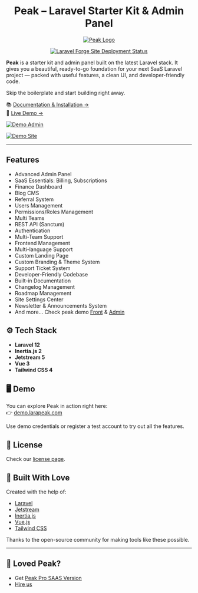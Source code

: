 <h1 align="center">Peak – Laravel Starter Kit & Admin Panel</h1>

<p align="center">
  <a href="https://demo.larapeak.com/">
    <img src="https://github.com/user-attachments/assets/2ec52f74-403a-4aee-b3aa-89bfbb9010b5" alt="Peak Logo">
  </a>
</p>

<p align="center">
  <a href="https://demo.larapeak.com/">
    <img src="https://img.shields.io/endpoint?url=https%3A%2F%2Fforge.laravel.com%2Fsite-badges%2F8859318b-3c71-4eb5-9102-4d0a8d34b967%3Fdate%3D1%26label%3D1%26commit%3D1&style=flat" alt="Laravel Forge Site Deployment Status">
  </a>
</p>

**Peak** is a starter kit and admin panel built on the latest Laravel stack. It gives you a beautiful, ready-to-go
foundation for your next SaaS Laravel project — packed with useful features, a clean UI, and developer-friendly code.

Skip the boilerplate and start building right away.

📚 [Documentation & Installation →](https://docs.larapeak.com/installation)  
🎯 [Live Demo →](https://demo.larapeak.com)

[![Demo Admin](https://github.com/user-attachments/assets/5c9956b9-e67c-4353-8ad3-7db7954fbb66)](https://demo.larapeak.com/admin)

[![Demo Site](https://github.com/user-attachments/assets/728df5a7-520a-4e2c-ba6b-f7482281afe2)](https://demo.larapeak.com/)

---

## Features

- Advanced Admin Panel
- SaaS Essentials: Billing, Subscriptions
- Finance Dashboard
- Blog CMS
- Referral System
- Users Management
- Permissions/Roles Management
- Multi Teams
- REST API (Sanctum)
- Authentication
- Multi-Team Support
- Frontend Management
- Multi-language Support
- Custom Landing Page
- Custom Branding & Theme System
- Support Ticket System
- Developer-Friendly Codebase
- Built-in Documentation
- Changelog Management
- Roadmap Management
- Site Settings Center
- Newsletter & Announcements System
- And more... Check peak demo [Front](https://demo.larapeak.com/admin) & [Admin](https://demo.larapeak.com/admin)

## ⚙️ Tech Stack

- **Laravel 12**
- **Inertia.js 2**
- **Jetstream 5**
- **Vue 3**
- **Tailwind CSS 4**

## 🖥 Demo

You can explore Peak in action right here:  
👉 [demo.larapeak.com](https://demo.larapeak.com)

Use demo credentials or register a test account to try out all the features.

## 📄 License

Check our [license page](https://larapeak.com/license).

## 🙌 Built With Love

Created with the help of:

- [Laravel](https://laravel.com)
- [Jetstream](https://jetstream.laravel.com)
- [Inertia.js](https://inertiajs.com)
- [Vue.js](https://vuejs.org)
- [Tailwind CSS](https://tailwindcss.com)

Thanks to the open-source community for making tools like these possible.

---

## 💖 Loved Peak?

- Get [Peak Pro SAAS Version](https://larapeak.com/)
- [Hire us](https://larapeak.com/register)